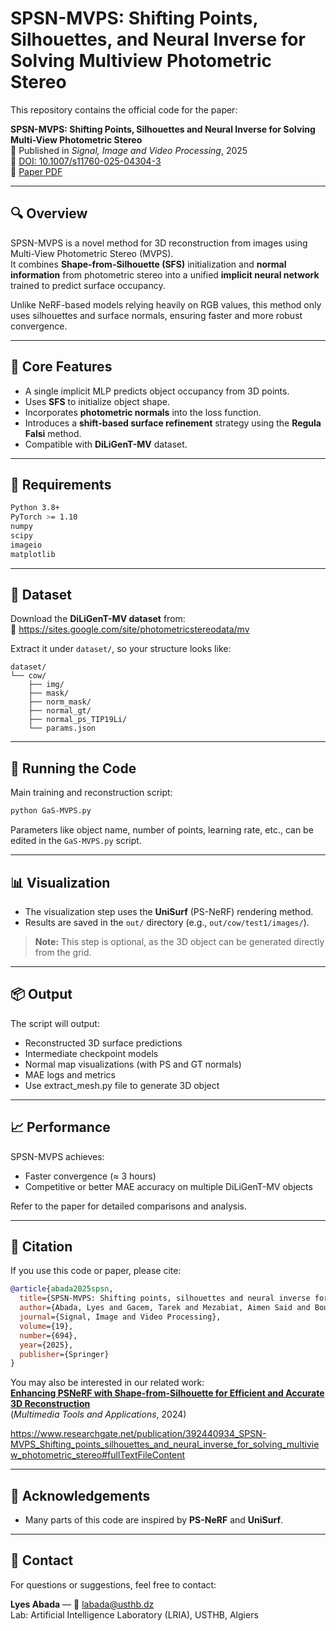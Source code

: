 
# SPSN-MVPS: Shifting Points, Silhouettes, and Neural Inverse for Solving Multiview Photometric Stereo

This repository contains the official code for the paper:

**SPSN-MVPS: Shifting Points, Silhouettes and Neural Inverse for Solving Multi-View Photometric Stereo**  
📄 Published in *Signal, Image and Video Processing*, 2025  
📌 [DOI: 10.1007/s11760-025-04304-3](https://doi.org/10.1007/s11760-025-04304-3)  
🔗 [Paper PDF](./paper.pdf)

---

## 🔍 Overview

SPSN-MVPS is a novel method for 3D reconstruction from images using Multi-View Photometric Stereo (MVPS).  
It combines **Shape-from-Silhouette (SFS)** initialization and **normal information** from photometric stereo into a unified **implicit neural network** trained to predict surface occupancy.

Unlike NeRF-based models relying heavily on RGB values, this method only uses silhouettes and surface normals, ensuring faster and more robust convergence.

---

## 🧠 Core Features

- A single implicit MLP predicts object occupancy from 3D points.
- Uses **SFS** to initialize object shape.
- Incorporates **photometric normals** into the loss function.
- Introduces a **shift-based surface refinement** strategy using the **Regula Falsi** method.
- Compatible with **DiLiGenT-MV** dataset.

---

## 🧪 Requirements

```bash
Python 3.8+
PyTorch >= 1.10
numpy
scipy
imageio
matplotlib
```

---

## 📁 Dataset

Download the **DiLiGenT-MV dataset** from:  
🔗 https://sites.google.com/site/photometricstereodata/mv

Extract it under `dataset/`, so your structure looks like:

```
dataset/
└── cow/
    ├── img/
    ├── mask/
    ├── norm_mask/
    ├── normal_gt/
    ├── normal_ps_TIP19Li/
    └── params.json
```

---

## 🚀 Running the Code

Main training and reconstruction script:

```bash
python GaS-MVPS.py
```

Parameters like object name, number of points, learning rate, etc., can be edited in the `GaS-MVPS.py` script.

---

## 📊 Visualization

- The visualization step uses the **UniSurf** (PS-NeRF) rendering method.
- Results are saved in the `out/` directory (e.g., `out/cow/test1/images/`).

> **Note:** This step is optional, as the 3D object can be generated directly from the grid.

---

## 📦 Output

The script will output:
- Reconstructed 3D surface predictions
- Intermediate checkpoint models
- Normal map visualizations (with PS and GT normals)
- MAE logs and metrics
- Use extract_mesh.py file to generate 3D object

---

## 📈 Performance

SPSN-MVPS achieves:
- Faster convergence (≈ 3 hours)
- Competitive or better MAE accuracy on multiple DiLiGenT-MV objects

Refer to the paper for detailed comparisons and analysis.

---

## 📜 Citation

If you use this code or paper, please cite:

```bibtex
@article{abada2025spsn,
  title={SPSN-MVPS: Shifting points, silhouettes and neural inverse for solving multiview photometric stereo},
  author={Abada, Lyes and Gacem, Tarek and Mezabiat, Aimen Said and Bourzam, Saadallah and Malki, Omar Chouaab and Mekkaoui, Mohamed},
  journal={Signal, Image and Video Processing},
  volume={19},
  number={694},
  year={2025},
  publisher={Springer}
}
```

You may also be interested in our related work:  
**[Enhancing PSNeRF with Shape-from-Silhouette for Efficient and Accurate 3D Reconstruction](https://link.springer.com/article/10.1007/s11042-024-20319-3)**  
(*Multimedia Tools and Applications*, 2024)

https://www.researchgate.net/publication/392440934_SPSN-MVPS_Shifting_points_silhouettes_and_neural_inverse_for_solving_multiview_photometric_stereo#fullTextFileContent

---

## 🙏 Acknowledgements

- Many parts of this code are inspired by **PS-NeRF** and **UniSurf**.

---

## 📧 Contact

For questions or suggestions, feel free to contact:

**Lyes Abada** — 📧 labada@usthb.dz  
Lab: Artificial Intelligence Laboratory (LRIA), USTHB, Algiers
